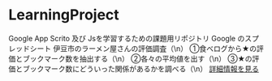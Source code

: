 # LearningProject
Google App Scrito 及び Jsを学習するための課題用リポジトリ
Google のスプレッドシート
伊豆市のラーメン屋さんの評価調査（\n）
①食べログから★の評価とブックマーク数を抽出する（\n）
②各々の平均値を出す（\n）
③★の評価とブックマーク数にどういった関係があるかを調べる（\n）
[詳細情報を見る](http://tinyurl.com/ythdr68d)

